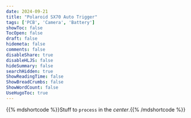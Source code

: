 ```yaml
---
date: 2024-09-21
title: "Polaroid SX70 Auto Trigger"
tags: ['PCB', 'Camera', 'Battery']
showToc: false
TocOpen: false
draft: false
hidemeta: false
comments: false
disableShare: true
disableHLJS: false
hideSummary: false
searchHidden: true
ShowReadingTime: false
ShowBreadCrumbs: false
ShowWordCount: false
UseHugoToc: true
---
```


{{% mdshortcode %}}Stuff to `process` in the *center*.{{% /mdshortcode %}}

